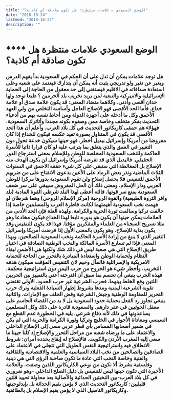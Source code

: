 ```yaml
---
title: "الوضع السعودي – علامات منتظرة: هل تكون صادقة أم كاذبة؟"
date: "2018-10-24"
lastmod: "2018-10-24"
description: ""
---
```

# **** **الوضع السعودي علامات منتظرة هل تكون صادقة أم كاذبة؟**

### هل توجد علامات يمكن أن تدل على أن الحكم في السعودية بدأ يفهم الدرس ويعبر عن تغير ولو تدريجي يثبت أنه يمكن أن يتدارك فيعتمد على شعبه وعلى استعادة صداقاته في الاقليم فيستغني إلى حد معقول من الحاجة إلى الحماية الإسرائيلية والاميركية والتبعية لمن يريد تخريب بلد الحرمين ؟ طبعا توجد ولها حدان أقصى وأدنى. وكلاهما متضاد المعنى: قد يكون علامة صدق أو علامة خداع. فأما الحد الأقصى فهو الاصلاح العاجل وأساسه التخلص من ولي العهد الأحمق وكل ما أدخله على أجهزة الدولة ومن أحاط نفسه بهم من أدعياء التحديث بفكر متخلف وخاصة ممن وصفوه بكونه مجددا وأتاترك السعودية. فهؤلاء هم حمقى كاريكاتور التحديث في كل بلاد العرب. وأعلم أن هذا الحد الأقصى قد يكون في المتناول بصورة تفيد عكسه فيكون للخداع إذا كان مفروضا من أمريكا وإسرائيل ببديل أخطر. فهو حينها سيكون خدعة تحول دون التغيير في العمق والذي يتعلق بما يترتب عليه لو كان قرارا ذاتيا للأسرة الحاكمة وللنخب السعودية المخلصة للوطن وللإسلام بمعنى استرجاع الدور الحقيقي. فالبديل الذي قد تفرضه أمريكا وإسرائيل لن يكون الهدف منه الإصلاح بل المغالطة التي ستبقي على كل شيء حققه الاحمق في السنوات الثلاث الماضية وتذر بعض الرماد على الأعين بدعوى الانفتاح على من ضربهم الأحمق للتنفيس فلا يحصل إصلاح ولن تقوم السعودية بدورها مركزا للوطن العربي ودار الإسلام. ومعنى ذلك أن الحل المفروض سيبقي على سر ضعف السعودية بمنع سر قوتها. فالله أعطى لهذا البلد شرطي القوة المادية (بلد وافر الثروة الطبيعية) والقوة الروحية (مركز الإسلام الروحي) وهما شرطان لو فهمت نخب السعودية أهيمتهما لكانت قاطرة العرب والمسلمين خاصة إذا حالفت تركيا وسالمت ثورة الحرية والكرامة. ولهذه العلة فإن الحد الأدنى من العلامات يمكن حينها أن يكون هو بدوره تابعا لهذا الخداع فيكون مخادعا وهو مثلا تسريح السجناء من العلماء والمفكرين مؤقتا. فهذا قد يكون للتنفيس وقد يكون بداية للإصلاح. وهو يكون بالمعنى الأول إذا فرضت أمريكا وإسرائيل التغيير الذي لا ينبغ من إرادة الأسرة الحاكمة ونخب السعودية الصالحين. وبهذا المعنى فإذا لم تسارع الأسرة المالكة والنخب الوطنية الصادقة في اختيار طريق الإصلاح التي هي صعبة ليس في ذلك شك ولكنها هي الأضمن لبقاء النظام ولحماية الوطن واستعادة المبادرة بالتحرر من الحاجة للحماية الامريكية والإسرائلية فالمآل وخيم لان التنفيس المؤقت سيكون هدفه التخريب. وأخطر شيء هو الخروج من حرب اليمن دون استراتيجية محكمة. فهذه الحرب ينبغي أن تحسم بما سبق أن اقترحته أعني بالتمييز بين الحربين اللتين وقع الخلط بينهما. فحرب الشرعية غير حرب الحدود. الأولى تقتضي تقوية الشرعية اليمنية ومدها بشروط إظهار السيادة الفعلية وترك حرب التحرير للمقاومة الوطنية وجيش الشرعية وفض الحلف مع الإمارات. والثانية ينبغي تجاوز رد الفعل بحماية حدود السعودية بل لا بد من القضاء الحاسم على معقل الحوثيين في عقر دارهم. والسعودية قادرة على ذلك وكل المسلمين يساعدونها في ذلك لأنه دفاع شرعي. يليه في الخطورة عدم القطع مع السيسي ومعاداة الأجوار في الخليج وتركيا وثورة الكرامة والحرية التي لم يكن في ضمير أصحابها المساس بأي قطر عربي سعى إلى الإصلاح الداخلي والاعتماد على ما يرضاه شعبه من مراحل التحرر والإصلاح إذ كلنا حيينا ما سعى إليه المغرب الأردن والكويت. فالإصلاح له إيقاع يحدده أمران: شروط الانطلاق فيه واستراتيجية النفس الطويل التي تتجلى في الاعتماد على الصادقين والصالحين من نخب البلاد السياسية والعلمية والاقتصادية والثقافية والفنية وخاصة النخب التي عادة ما تكون صاحبة الرؤى التي هي دينية وفلسفية بشرط ألا تكون من نوعي الكاريكاتور اللذين وصفت. والعلامة الأخيرة التي تكون حينها ليس للتنفيس بل دليل الصلح الداخلي -وهو ضروري في كل بلاد العرب-بين النخبتين الحداثية والأصالية بعد محاولة تحييد قلتين قليليين: كاريكاتور التحديث الذي لا يؤمن بقيم الحداثة بل بإيدلوجيتها وكاريكاتور التاصيل الذي لا يؤمن بقيم الإسلام بل بالطائفية.

###